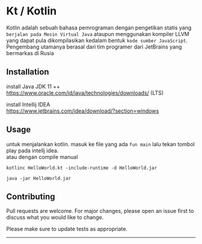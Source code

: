 # Kt / Kotlin

Kotlin adalah sebuah bahasa pemrograman dengan pengetikan statis yang `berjalan pada Mesin Virtual Java` ataupun menggunakan kompiler LLVM yang dapat pula dikompilasikan kedalam bentuk `kode sumber JavaScript`. 
Pengembang utamanya berasal dari tim programer dari JetBrains yang bermarkas di Rusia


## Installation

install Java JDK 11 ++ <br>
https://www.oracle.com/id/java/technologies/downloads/ (LTS)

install Intellij IDEA <br>
https://www.jetbrains.com/idea/download/?section=windows

## Usage
untuk menjalankan kotlin. masuk ke file yang ada `fun main` lalu tekan tombol play pada intellj idea. <br>
atau dengan compile manual 
```shell
kotlinc HelloWorld.kt -include-runtime -d HelloWorld.jar
```
```shell
java -jar HelloWorld.jar
```

## Contributing

Pull requests are welcome. For major changes, please open an issue first
to discuss what you would like to change.

Please make sure to update tests as appropriate.

---

